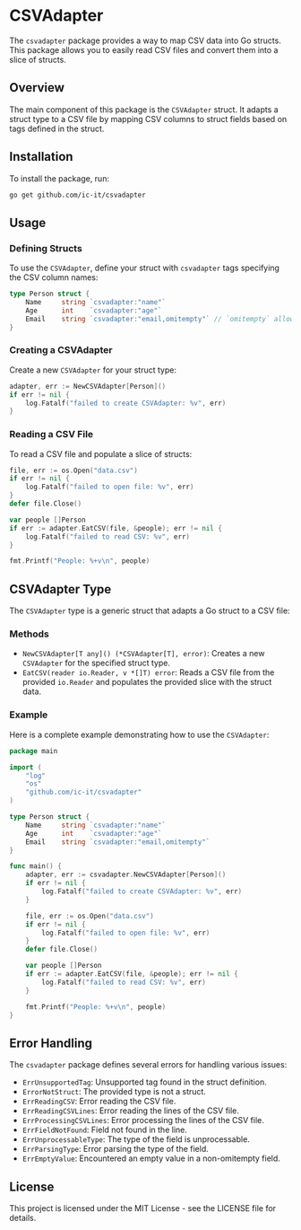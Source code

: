 # CSVAdapter

The `csvadapter` package provides a way to map CSV data into Go structs. This 
package allows you to easily read CSV files and convert them into a slice of structs.

## Overview

The main component of this package is the `CSVAdapter` struct. It adapts a 
struct type to a CSV file by mapping CSV columns to struct fields based on 
tags defined in the struct.

## Installation

To install the package, run:
```sh
go get github.com/ic-it/csvadapter
```

## Usage

### Defining Structs

To use the `CSVAdapter`, define your struct with `csvadapter` tags specifying 
the CSV column names:

```go
type Person struct {
    Name     string `csvadapter:"name"`
    Age      int    `csvadapter:"age"`
    Email    string `csvadapter:"email,omitempty"` // `omitempty` allows the field to be empty
}
```

### Creating a CSVAdapter

Create a new `CSVAdapter` for your struct type:

```go
adapter, err := NewCSVAdapter[Person]()
if err != nil {
    log.Fatalf("failed to create CSVAdapter: %v", err)
}
```

### Reading a CSV File

To read a CSV file and populate a slice of structs:

```go
file, err := os.Open("data.csv")
if err != nil {
    log.Fatalf("failed to open file: %v", err)
}
defer file.Close()

var people []Person
if err := adapter.EatCSV(file, &people); err != nil {
    log.Fatalf("failed to read CSV: %v", err)
}

fmt.Printf("People: %+v\n", people)
```

## CSVAdapter Type

The `CSVAdapter` type is a generic struct that adapts a Go struct to a CSV file:

### Methods

- `NewCSVAdapter[T any]() (*CSVAdapter[T], error)`: Creates a new `CSVAdapter` 
    for the specified struct type.
- `EatCSV(reader io.Reader, v *[]T) error`: Reads a CSV file from the provided 
    `io.Reader` and populates the provided slice with the struct data.

### Example

Here is a complete example demonstrating how to use the `CSVAdapter`:

```go
package main

import (
    "log"
    "os"
    "github.com/ic-it/csvadapter"
)

type Person struct {
    Name     string `csvadapter:"name"`
    Age      int    `csvadapter:"age"`
    Email    string `csvadapter:"email,omitempty"`
}

func main() {
    adapter, err := csvadapter.NewCSVAdapter[Person]()
    if err != nil {
        log.Fatalf("failed to create CSVAdapter: %v", err)
    }

    file, err := os.Open("data.csv")
    if err != nil {
        log.Fatalf("failed to open file: %v", err)
    }
    defer file.Close()

    var people []Person
    if err := adapter.EatCSV(file, &people); err != nil {
        log.Fatalf("failed to read CSV: %v", err)
    }

    fmt.Printf("People: %+v\n", people)
}
```

## Error Handling

The `csvadapter` package defines several errors for handling various issues:

- `ErrUnsupportedTag`: Unsupported tag found in the struct definition.
- `ErrorNotStruct`: The provided type is not a struct.
- `ErrReadingCSV`: Error reading the CSV file.
- `ErrReadingCSVLines`: Error reading the lines of the CSV file.
- `ErrProcessingCSVLines`: Error processing the lines of the CSV file.
- `ErrFieldNotFound`: Field not found in the line.
- `ErrUnprocessableType`: The type of the field is unprocessable.
- `ErrParsingType`: Error parsing the type of the field.
- `ErrEmptyValue`: Encountered an empty value in a non-omitempty field.

## License

This project is licensed under the MIT License - see the LICENSE file for details.

